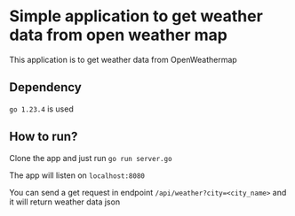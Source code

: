 # Simple application to get weather data from open weather map
This application is to get weather data from OpenWeathermap

## Dependency

`go 1.23.4` is used

## How to run?

Clone the app and just run `go run server.go`

The app will listen on `localhost:8080`

You can send a get request in endpoint `/api/weather?city=<city_name>` and it will return weather data json

